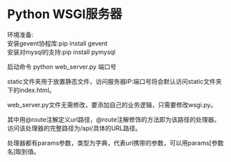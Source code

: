 # Python WSGI服务器
环境准备:  
安装gevent协程库:pip install gevent  
安装对mysql的支持:pip install pymysql  
  
启动命令
python web_server.py 端口号
  
static文件夹用于放置静态文件，访问服务器IP:端口号将会默认访问static文件夹下的index.html。  

web_server.py文件无需修改，要添加自己的业务逻辑，只需要修改wsgi.py。  

其中用@route注解定义url路径，@route注解修饰的方法即为该路径的处理器。访问该处理器的完整路径为/api/具体的URL路径。

处理器都有params参数，类型为字典，代表url携带的参数，可以用params[参数名]取到值。  



